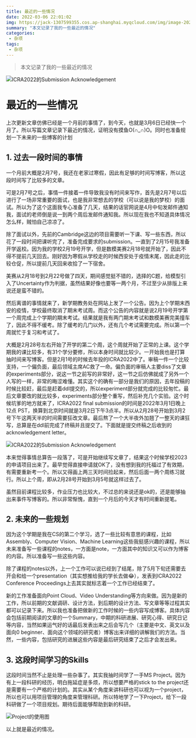 ```yaml
---
title: 最近的一些情况
date: 2022-03-06 22:01:02
img: https://jack-1307599355.cos.ap-shanghai.myqcloud.com/img/image-20220306220558702.png
summary: "本文记录了我的一些最近的情况"
categories:
 - 杂项
tags:
 - 杂项
---
```


> 本文记录了我的一些最近的情况

![ICRA2022的Submission Acknowledgement](https://jack-1307599355.cos.ap-shanghai.myqcloud.com/img/image-20220306220558702.png)





# 最近的一些情况

上次更新文章仿佛已经是一个月前的事情了，到今天，也就是3月6日已经快一个月了。所以写篇文章记录下最近的情况，证明没有摸鱼O(∩_∩)O。同时也准备规划一下未来的一些博客的计划



## 1. 过去一段时间的事情

一个月前大概是2月7号，我还在老家过寒假，因此有足够的时间写博客，所以这段时间写了比较多的文章。

可是2月7号之后，事情一件接着一件导致我没有时间来写作，首先是2月7号以后进行了一场非常重要的面试，也是我非常想去的学校（可以说是我的梦校）的面试。所以为了这个这面我专心准备了几天，结果的话官网说是4月中旬发邮件通知我，面试的老师倒是说一到两个周后发邮件通知我。所以现在我也不知道具体情况怎么样，贼怕自己凉凉了。

除了面试以外，先前的Cambridge这边的项目需要听一下课、写一些东西，所以花了一段时间把课听完了，准备完成要求的submission。一直到了2月15号我准备开学返校。因为我的学校2月19号开学，但是数模美赛2月18号就开始了，因此不得不提前几天回去。刚好因为寒假从学校走的时候西安处于疫情末尾，因此走的比较仓促，所以提前几天回来收拾了一下宿舍。

美赛从2月18号到2月22号做了四天，期间感觉挺不错的，选择的C题，给模型引入了Uncertainty作为判据，虽然结果好像也要等一两个月，不过至少从排版上来说还是蛮不错的。

然后离谱的事情就来了，新学期教务处在网站上发了一个公告。因为上个学期末西安的疫情，学校最终取消了期末考试周。而这个公告的内容就是说2月19号开学第一个周完成上个学期的期末考试。结果就是我有两门期末考试和数模美赛完美撞车了，因此不得不缓考。除了缓考的几门以外，还有几个考试需要完成。所以第一个周就忙于复习和考试了。

大概是2月28号左右开始了开学的第二个周，这个周就开始了正常的上课。这个学期我的课比较多，有31个学分要修，所以本身时间就比较少。一开始我也是打算抽时间来写博客。但是2月1号的时候去年投的ICRA2022中了。审稿一件一个比较支持，一个偏负面，最后领域主席AC救了一命。偏负面的审稿人主要diss了文章的experiments部分，说这一节之前写的非常好，这一节之后仿佛就成了另外一个人写的一样，非常的晦涩难懂。其实这个的确有一部分是我们的原因，去年投稿的时候比较赶，最后是赶着ddl提交的，所以experiment部分就完成的比较匆忙。最后文章要改的就比较多，experiments部分整个重写，然后补充几个实验。这个时候坑爹的地方就来了，ICRA2022 final submission的时间是2022年3月1日晚上12点 PST，换算到北京时间就是3月2日下午3点半。所以从2月28号开始到3月2号下午这两天半的时间需要狂改文章。最后熬了一个大半夜外加翘了一整天的课狂写，总算是在ddl前完成了终稿并且提交了。下面就是提交终稿之后收到的acknowledgement letter。

![ICRA2022的Submission Acknowledgement](https://jack-1307599355.cos.ap-shanghai.myqcloud.com/img/image-20220306220558702.png)



本来觉得事情总算告一段落了，可是开始继续写文章了，结果这个时候学校2023的申请项目出来了。最早觉得直接申请就OK了，没有想到我的托福过了有效期，有需要重新考一个。所以又得画上两三天时间捡起来，然后后面一两个周练习就行。所以上个周，即从2月28号开始到3月5号就这样过去了。

虽然目前课程比较多，作业压力也比较大，不过总的来说还是ok的，还是能够抽出来事件写博客的。所以非常惭愧，直到一个月后的今天才有时间重新提笔。





## 2. 未来的一些规划

因为这个学期是我在CS的第二个学习，选了一些比较有意思的课程，比如Assembly、Computer Vision、Machine Learning这些我挺感兴趣的课程，所以未来准备写一些课程的notes，一方面是note，一方面其中的知识又可以作为博客的内容。所以准备写一些这些内容。

除了课程的notes以外，上一个工作可以说已经到了结尾，除了5月下旬还需要去开会和给一个presentation（其实想推给我的学长去做:joy:），发表到ICRA2022 Conference Proceedings上去其实就标志着一个工作已经结束了。

新的工作准备面向Point Cloud、Video Understanding等方向来做。因为是新的工作，所以前期的文献调研、设计方法，到后期的设计方法、写文章等等过程其实都可以记录下来。所以我也准备把做新的工作时候的一些内容写成博客。具体内容会包括前期阅读的文章的一个Summary，中期的科研进展、研究心得、研究日记等内容，当然如果运气好的话最后发表出来之后会写几个（主要是中文、英文以及面向0 beginner、面向这个领域的研究者）博客出来详细的讲解我们的方法。当然，一些内容，包括研究的进展这些内容是最后研究结束了之后才会发出来。





## 3. 这段时间学习的Skills

这段时间当然不止是处理一些杂事了。其实我抽时间学了一手MS Project。因为有上一段科研的经历，明白拖延症是多烦，所以想要严格的stick to the project还是需要有一个严格的计划的。其实从某个角度来讲科研也可以视为一个project，所以也可以用项目管理的角度来管理科研。所以特地学了一下Project，给下一段科研做了一个项目规划。期待后面能够帮助到新的科研。

![Project的使用图](https://jack-1307599355.cos.ap-shanghai.myqcloud.com/img/Snipaste_2022-03-08_02-06-57.png)



以上就是最近的情况。

